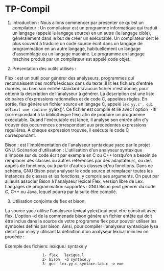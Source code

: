 # TP-Compil

1. Introduction : Nous allons commencer par présenter ce qu’est un compilateur : Un compilateur est un programme informatique qui traduit un langage (appelé le langage source) en un autre (le langage cible), généralement dans le but de créer un exécutable. 
Un compilateur sert le plus souvent à traduire un code source écrit dans un langage de programmation en un autre langage, habituellement un langage d'assemblage ou un langage machine. 
Le programme en langage machine produit par un compilateur est appelé code objet. 

2. Présentation des outils utilisés : 

Flex : est un outil pour générer des analyseurs, programmes qui reconnaissent des motifs lexicaux dans du texte. 
Il lit les fichiers d'entrée donnés, ou bien son entrée standard si aucun fichier n'est donné, pour obtenir la description de l'analyseur à générer. 
La description est une liste de paires d'expressions rationnelles et de code C, appelées règles. En sortie, flex génère un fichier source en langage C, appelé `lex.yy.c', qui définit une routine `yylex()'. 
Ce fichier est compilé et lié avec l'option `-lfl' (correspondant à la bibliothèque flex) afin de produire un programme exécutable. 
Quand l'exécutable est lancé, il analyse son entrée afin d'y trouver des occurrences correspondant aux précédentes expressions régulières.
À chaque expression trouvée, il exécute le code C correspondant.

Bison : est l'implémentation de l'analyseur syntaxique yacc par le projet GNU. 
Scénarios d'utilisation : L'utilisation d'un analyseur syntaxique s'impose sur du code écrit par exemple en C ou C++ lorsqu'on a besoin de remplacer des classes ou autres références par des adaptateurs, ou des appels de fonctions, ou à partir d'autres classes et/ou fonctions. 
Dans ce schéma, GNU Bison peut analyser le code source et remplacer toutes les instances de classes et les fonctions, y compris ses arguments. On peut par ailleurs associer Bison à l'analyseur lexical Flex, version libre de Lex. 
Langages de programmation supportés : GNU Bison peut générer du code C, C++ ou Java, lequel pourra par la suite être compilé.

3. Utilisation conjointe de flex et bison:

La source yacc utilise l'analyseur lexical yylex()qui peut etre construit avec flex. L'option -d de la commenade bison  génére  un fichier entête qui doit être inclus dans la source de votre programme flex pour pouvoir utiliser les symboles definis par bison. 
Ainsi, pour compiler l'analyseur syntaxique lysa decrit par  miny.y utilisant la definition d'un analyseur lexical mini.lex on procède :
 
Exemple des fichiers: lexique.l syntaxe.y

                     1- flex   lexique.l
                     2- bison  -d syntaxe.y        
                     3- gcc  lex.yy.c syntaxe.tab.c -o exe

